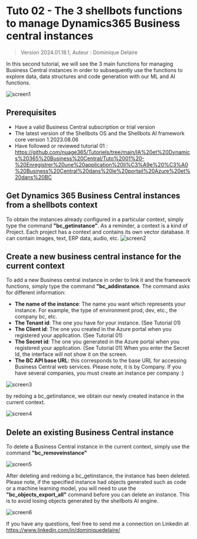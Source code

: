 # Tuto 02 - The 3 shellbots functions to manage Dynamics365 Business central instances
> Version 2024.01.18.1, Auteur : Dominique Delaire

In this second tutorial, we will see the 3 main functions for managing Business Central instances in order to subsequently use the functions to explore data, data structures and code generation with our ML and AI functions.

![screen1](https://github.com/nuage365/Tutoriels/assets/102873102/30e82b9f-b71e-4c3d-8844-099d6467ba70)


## Prerequisites
* Have a valid Business Central subscription or trial version
* The latest version of the Shellbots OS and the Shellbots AI framework core version 1.2023.08.06
* Have followed or reviewed tutorial 01 : https://github.com/nuage365/Tutoriels/tree/main/IA%20et%20Dynamics%20365%20Business%20Central/Tuto%2001%20-%20Enregistrer%20une%20application%20li%C3%A9e%20%C3%A0%20Business%20Central%20dans%20le%20portail%20Azure%20et%20dans%20BC
  
  
## Get Dynamics 365 Business Central instances from a shellbots context

To obtain the instances already configured in a particular context, simply type the command **"bc_getinstance"**.
As a reminder, a context is a kind of Project. Each project has a context and contains its own vector database. It can contain images, text, ERP data, audio, etc.
![screen2](https://github.com/nuage365/Tutoriels/assets/102873102/17d6ecbf-a222-497a-96f2-40704bfb6343)

## Create a new business central instance for the current context

To add a new Business central instance in order to link it and the framework functions, simply type the command **"bc_addinstance**.
The command asks for different information:
- **The name of the instance**: The name you want which represents your instance. For example, the type of environment prod, dev, etc., the company bc, etc.
- **The Tenant id**: The one you have for your instance. (See Tutorial 01)
- **The Client id**: The one you created in the Azure portal when you registered your application. (See Tutorial 01)
- **The Secret id**: The one you generated in the Azure portal when you registered your application. (See Tutorial 01) When you enter the Secret Id, the interface will not show it on the screen.
- **The BC API base URL**: this corresponds to the base URL for accessing Business Central web services. Please note, it is by Company. If you have several companies, you must create an instance per company :)
  
![screen3](https://github.com/nuage365/Tutoriels/assets/102873102/baddd30b-ac47-45bb-8836-64fcd3d2f03e)

by redoing a bc_getinstance, we obtain our newly created instance in the current context.

![screen4](https://github.com/nuage365/Tutoriels/assets/102873102/b0e28834-3944-43a2-a880-491ce9aa8f39)

## Delete an existing Business Central instance

To delete a Business Central instance in the current context, simply use the command **"bc_removeinstance"**

![screen5](https://github.com/nuage365/Tutoriels/assets/102873102/42d86457-f57c-4456-b246-d969dacaec2a)

After deleting and redoing a bc_getinstance, the instance has been deleted. Please note, if the specified instance had objects generated such as code or a machine learning model, you will need to use the **"bc_objects_export_all"** command before you can delete an instance. This is to avoid losing objects generated by the shellbots AI engine.

![screen6](https://github.com/nuage365/Tutoriels/assets/102873102/98fe7d76-1474-41e8-933a-d6001762ad95)

If you have any questions, feel free to send me a connection on Linkedin at https://www.linkedin.com/in/dominiquedelaire/

